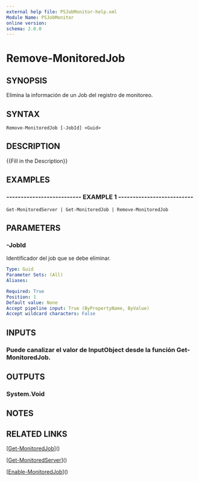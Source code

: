 ```yaml
---
external help file: PSJobMonitor-help.xml
Module Name: PSJobMonitor
online version: 
schema: 2.0.0
---
```


# Remove-MonitoredJob

## SYNOPSIS
Elimina la información de un Job del registro de monitoreo.

## SYNTAX

```
Remove-MonitoredJob [-JobId] <Guid>
```

## DESCRIPTION
{{Fill in the Description}}

## EXAMPLES

### -------------------------- EXAMPLE 1 --------------------------
```
Get-MonitoredServer | Get-MonitoredJob | Remove-MonitoredJob
```

## PARAMETERS

### -JobId
Identificador del job que se debe eliminar.

```yaml
Type: Guid
Parameter Sets: (All)
Aliases: 

Required: True
Position: 1
Default value: None
Accept pipeline input: True (ByPropertyName, ByValue)
Accept wildcard characters: False
```

## INPUTS

### Puede canalizar el valor de InputObject desde la función Get-MonitoredJob.

## OUTPUTS

### System.Void

## NOTES

## RELATED LINKS

[[Get-MonitoredJob](Get-MonitoredJob.md)]()

[[Get-MonitoredServer](Get-MonitoredServer.md)]()

[[Enable-MonitoredJob](Enable-MonitoredJob.md)]()

